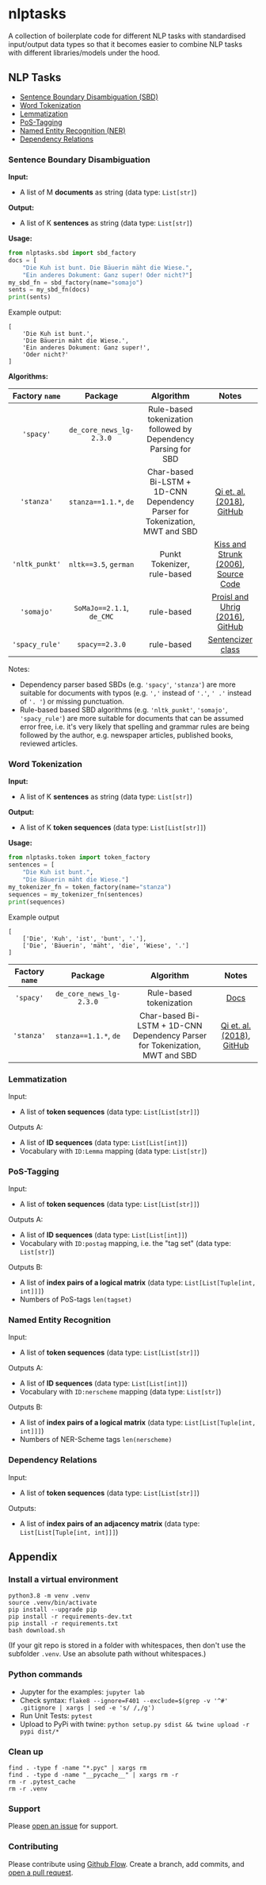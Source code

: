 # nlptasks
A collection of boilerplate code for different NLP tasks with standardised input/output data types so that it becomes easier to combine NLP tasks with different libraries/models under the hood.


## NLP Tasks
- [Sentence Boundary Disambiguation (SBD)](#sentence-boundary-disambiguation)
- [Word Tokenization](#word-tokenization)
- [Lemmatization](#lemmatization)
- [PoS-Tagging](#pos-tagging)
- [Named Entity Recognition (NER)](#named-entity-recognition)
- [Dependency Relations](#dependency-relations)


### Sentence Boundary Disambiguation
**Input:**

- A list of M **documents** as string (data type: `List[str]`)

**Output:**

- A list of K **sentences** as string (data type: `List[str]`)


**Usage:**

```py
from nlptasks.sbd import sbd_factory
docs = [
    "Die Kuh ist bunt. Die Bäuerin mäht die Wiese.", 
    "Ein anderes Dokument: Ganz super! Oder nicht?"]
my_sbd_fn = sbd_factory(name="somajo")
sents = my_sbd_fn(docs)
print(sents)
```

Example output:

```
[
    'Die Kuh ist bunt.', 
    'Die Bäuerin mäht die Wiese.', 
    'Ein anderes Dokument: Ganz super!', 
    'Oder nicht?'
]
```


**Algorithms:**

| Factory `name` | Package | Algorithm | Notes |
|:------:|:-------:|:---------:|:-----:|
| `'spacy'` | `de_core_news_lg-2.3.0` | Rule-based tokenization followed by Dependency Parsing for SBD | |
| `'stanza'` | `stanza==1.1.*`, `de` | Char-based Bi-LSTM + 1D-CNN Dependency Parser for Tokenization, MWT and SBD | [Qi et. al. (2018)](https://nlp.stanford.edu/pubs/qi2018universal.pdf), [GitHub](https://github.com/stanfordnlp/stanza/tree/master/stanza/models) |
| `'nltk_punkt'` | `nltk==3.5`, `german` | Punkt Tokenizer, rule-based | [Kiss and Strunk (2006)](https://www.aclweb.org/anthology/J06-4003.pdf), [Source Code](https://www.nltk.org/_modules/nltk/tokenize/punkt.html) |
| `'somajo'` | `SoMaJo==2.1.1`, `de_CMC` | rule-based | [Proisl and Uhrig (2016)](http://aclweb.org/anthology/W16-2607), [GitHub](https://github.com/tsproisl/SoMaJo) |
| `'spacy_rule'` | `spacy==2.3.0` | rule-based | [Sentencizer class](https://spacy.io/api/sentencizer) |


Notes:

- Dependency parser based SBDs (e.g. `'spacy'`, `'stanza'`) are more suitable for documents with typos (e.g. `','` instead of `'.'`, `' .'` instead of `'. '`) or missing punctuation.
- Rule-based based SBD algorithms (e.g. `'nltk_punkt'`, `'somajo'`, `'spacy_rule'`) are more suitable for documents that can be assumed error free, i.e. it's very likely that spelling and grammar rules are being followed by the author, e.g. newspaper articles, published books, reviewed articles.


### Word Tokenization
**Input:**

- A list of K **sentences** as string (data type: `List[str]`)

**Output:**

- A list of K **token sequences** (data type: `List[List[str]]`)


**Usage:**

```py
from nlptasks.token import token_factory
sentences = [
    "Die Kuh ist bunt.", 
    "Die Bäuerin mäht die Wiese."]
my_tokenizer_fn = token_factory(name="stanza")
sequences = my_tokenizer_fn(sentences)
print(sequences)
```

Example output

```
[
    ['Die', 'Kuh', 'ist', 'bunt', '.'], 
    ['Die', 'Bäuerin', 'mäht', 'die', 'Wiese', '.']
]
```

| Factory `name` | Package | Algorithm | Notes |
|:------:|:-------:|:---------:|:-----:|
| `'spacy'` | `de_core_news_lg-2.3.0` | Rule-based tokenization  | [Docs](https://spacy.io/usage/linguistic-features#tokenization) |
| `'stanza'` | `stanza==1.1.*`, `de` | Char-based Bi-LSTM + 1D-CNN Dependency Parser for Tokenization, MWT and SBD | [Qi et. al. (2018)](https://nlp.stanford.edu/pubs/qi2018universal.pdf), [GitHub](https://github.com/stanfordnlp/stanza/tree/master/stanza/models) |



### Lemmatization
Input:

- A list of **token sequences** (data type: `List[List[str]]`)

Outputs A:

- A list of **ID sequences** (data type: `List[List[int]]`)
- Vocabulary with `ID:Lemma` mapping (data type: `List[str]`)


### PoS-Tagging
Input:

- A list of **token sequences** (data type: `List[List[str]]`)

Outputs A:

- A list of **ID sequences** (data type: `List[List[int]]`)
- Vocabulary with `ID:postag` mapping, i.e. the "tag set" (data type: `List[str]`)

Outputs B:

- A list of **index pairs of a logical matrix** (data type: `List[List[Tuple[int, int]]]`)
- Numbers of PoS-tags `len(tagset)`


### Named Entity Recognition
Input:

- A list of **token sequences** (data type: `List[List[str]]`)

Outputs A:

- A list of **ID sequences** (data type: `List[List[int]]`)
- Vocabulary with `ID:nerscheme` mapping (data type: `List[str]`)

Outputs B:

- A list of **index pairs of a logical matrix** (data type: `List[List[Tuple[int, int]]]`)
- Numbers of NER-Scheme tags `len(nerscheme)`


### Dependency Relations
Input:

- A list of **token sequences** (data type: `List[List[str]]`)

Outputs:

- A list of **index pairs of an adjacency matrix** (data type: `List[List[Tuple[int, int]]]`)



## Appendix

### Install a virtual environment

```
python3.8 -m venv .venv
source .venv/bin/activate
pip install --upgrade pip
pip install -r requirements-dev.txt
pip install -r requirements.txt
bash download.sh
```

(If your git repo is stored in a folder with whitespaces, then don't use the subfolder `.venv`. Use an absolute path without whitespaces.)

### Python commands

* Jupyter for the examples: `jupyter lab`
* Check syntax: `flake8 --ignore=F401 --exclude=$(grep -v '^#' .gitignore | xargs | sed -e 's/ /,/g')`
* Run Unit Tests: `pytest`
* Upload to PyPi with twine: `python setup.py sdist && twine upload -r pypi dist/*`

### Clean up 

```
find . -type f -name "*.pyc" | xargs rm
find . -type d -name "__pycache__" | xargs rm -r
rm -r .pytest_cache
rm -r .venv
```


### Support
Please [open an issue](https://github.com/ulf1/nlptasks/issues/new) for support.


### Contributing
Please contribute using [Github Flow](https://guides.github.com/introduction/flow/). Create a branch, add commits, and [open a pull request](https://github.com/ulf1/nlptasks/compare/).
